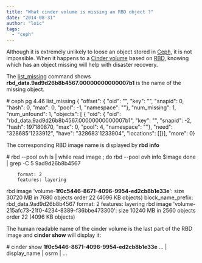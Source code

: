 ```yaml
---
title: "What cinder volume is missing an RBD object ?"
date: "2014-08-31"
author: "loic"
tags: 
  - "ceph"
---
```


Although it is extremely unlikely to loose an object stored in [Ceph](http://ceph.com/), it is not impossible. When it happens to a [Cinder volume](http://docs.openstack.org/developer/cinder/api/cinder.volume.drivers.rbd.html) based on [RBD](http://ceph.com/docs/master/rbd/rbd/), knowing which has an object missing will help with disaster recovery.  
  
The [list\_missing](http://ceph.com/docs/master/rados/troubleshooting/troubleshooting-pg/#unfound-objects) command shows **rbd\_data.9ad9d26b8b4567.00000000000007b1** is the name of the missing object.

\# ceph pg 4.46 list\_missing
{ "offset": { "oid": "",
      "key": "",
      "snapid": 0,
      "hash": 0,
      "max": 0,
      "pool": -1,
      "namespace": ""},
  "num\_missing": 1,
  "num\_unfound": 1,
  "objects": \[
        { "oid": { "oid": "rbd\_data.9ad9d26b8b4567.00000000000007b1",
              "key": "",
              "snapid": -2,
              "hash": 197180870,
              "max": 0,
              "pool": 4,
              "namespace": ""},
          "need": "328685'1233912",
          "have": "328683'1233904",
          "locations": \[\]}\],
  "more": 0}

The corresponding RBD image name is displayed by **rbd info**

\# rbd --pool ovh ls |
   while read image ; do
      rbd --pool ovh info $image
    done | grep -C 5 9ad9d26b8b4567

        format: 2
        features: layering
rbd image 'volume-**1f0c5446-8671-4096-9954-ed2cb8b1e33e**':
        size 30720 MB in 7680 objects
        order 22 (4096 KB objects)
        block\_name\_prefix: rbd\_data.9ad9d26b8b4567
        format: 2
        features: layering
rbd image 'volume-215afc73-21f0-4234-8389-f36bbe473300':
        size 10240 MB in 2560 objects
        order 22 (4096 KB objects)

The human readable name of the cinder volume is the last part of the RBD image and **cinder show** will display it:

\# cinder show **1f0c5446-8671-4096-9954-ed2cb8b1e33e**
...
|          display\_name          |   osrm |
...
